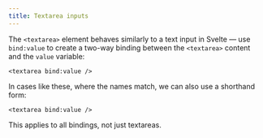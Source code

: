 ```yaml
---
title: Textarea inputs
---
```


The `<textarea>` element behaves similarly to a text input in Svelte — use `bind:value` to create a two-way binding between the `<textarea>` content and the `value` variable:

```svelte
<textarea bind:value />
```

In cases like these, where the names match, we can also use a shorthand form:

```svelte
<textarea bind:value />
```

This applies to all bindings, not just textareas.
